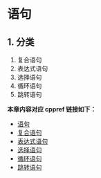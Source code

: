 # 语句

## 1. 分类

1. 复合语句
2. 表达式语句
3. 选择语句
4. 循环语句
5. 跳转语句

**本章内容对应 cppref 链接如下：**

+ [语句](https://zh.cppreference.com/w/c/language/statements)
+ [复合语句](https://zh.cppreference.com/w/clanguage/statements#.E5.A4.8D.E5.90.88.E8.AF.AD.E58F.A5)
+ [表达式语句](https://zh.cppreference.com/w/clanguage/statements#.E8.A1.A8.E8.BE.BE.E5.BC.8F.E8.AF.AD.E5.8F.A5)
+ [选择语句](https://zh.cppreference.com/w/clanguage/statements#.E9.80.89.E6.8B.A9.E8.AF.AD.E5>8F.A5)
+ [循环语句](https://zh.cppreference.com/w/clanguage/statements#.E5.BE.AA.E7.8E.AF.E8.AF.AD.E5>8F.A5)
+ [跳转语句](https://zh.cppreference.com/w/clanguage/statements#.E8.B7.B3.E8.BD.AC.E8.AF.AD.E5>8F.A5)

